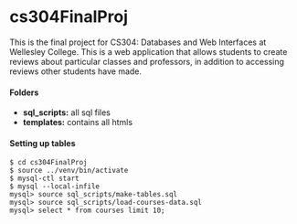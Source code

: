 # cs304FinalProj
This is the final project for CS304: Databases and Web Interfaces at Wellesley College. This is a web application that allows students to create reviews about particular classes and professors, in addition to accessing reviews other students have made.

#### Folders
- __sql_scripts:__ all sql files
- __templates:__ contains all htmls

#### Setting up tables

```
$ cd cs304FinalProj
$ source ../venv/bin/activate
$ mysql-ctl start
$ mysql --local-infile
mysql> source sql_scripts/make-tables.sql
mysql> source sql_scripts/load-courses-data.sql
mysql> select * from courses limit 10;
```
